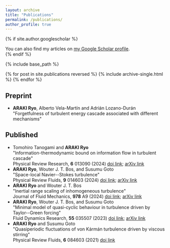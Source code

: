 ```yaml
---
layout: archive
title: "Publications"
permalink: /publications/
author_profile: true
---
```


{% if site.author.googlescholar %}
  <div class="wordwrap">You can also find my articles on <a href="{{site.author.googlescholar}}">my Google Scholar profile</a>.</div>
{% endif %}

{% include base_path %}

{% for post in site.publications reversed %}
  {% include archive-single.html %}
{% endfor %}

## Preprint

- **ARAKI Ryo**, Alberto Vela-Martı́n and Adrián Lozano-Durán \
  "Forgetfulness of turbulent energy cascade associated with different mechanisms"

## Published

- Tomohiro Tanogami and **ARAKI Ryo** \
  "Information-thermodynamic bound on information flow in turbulent cascade" \
  Physical Review Research, **6** 013090 (2024) [doi link](https://doi.org/10.1103/PhysRevResearch.6.013090); [arXiv link](https://arxiv.org/abs/2206.11163)
- **ARAKI Ryo**, Wouter J. T. Bos, and Susumu Goto \
  "Space-local Navier--Stokes turbulence" \
  Physical Review Fluids, **9** 014603 (2024) [doi link](https://doi.org/10.1103/PhysRevFluids.9.014603);  [arXiv link](https://arxiv.org/abs/2308.07255)
- **ARAKI Ryo** and Wouter J. T. Bos \
  "Inertial range scaling of inhomogeneous turbulence" \
  Journal of Fluid Mechanics, **978** A9 (2024) [doi link](https://doi.org/10.1017/jfm.2023.940); [arXiv link](https://arxiv.org/abs/2210.14516)
- **ARAKI Ryo**, Wouter J. T. Bos, and Susumu Goto \
  "Minimal model of quasi-cyclic behaviour in turbulence driven by Taylor--Green forcing" \
  Fluid Dynamics Research, **55** 035507 (2023) [doi link](https://doi.org/10.1088/1873-7005/acdff7); [arXiv link](https://arxiv.org/abs/2112.03417)
- **ARAKI Ryo** and Susumu Goto  \
  "Quasiperiodic fluctuations of von Kármán turbulence driven by viscous stirring" \
  Physical Review Fluids, **6** 084603 (2021) [doi link](https://doi.org/10.1103/PhysRevFluids.6.084603)
